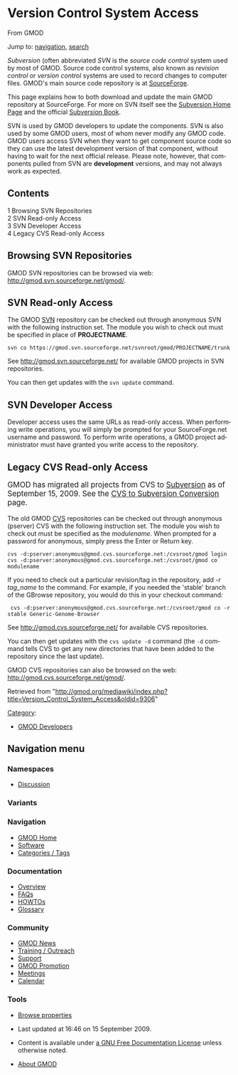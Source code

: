 <div id="mw-page-base" class="noprint">

</div>

<div id="mw-head-base" class="noprint">

</div>

<div id="content" class="mw-body" role="main">

<span id="top"></span>

<div id="mw-js-message" style="display:none;">

</div>



# <span dir="auto">Version Control System Access</span>

<div id="bodyContent">

<div id="siteSub">

From GMOD

</div>

<div id="contentSub">

</div>

<div id="jump-to-nav" class="mw-jump">

Jump to: [navigation](#mw-navigation), [search](#p-search)

</div>

<div id="mw-content-text" class="mw-content-ltr" lang="en" dir="ltr">

*Subversion* (often abbreviated *SVN* is the *source code control*
system used by most of GMOD. Source code control systems, also known as
*revision control* or *version control* systems are used to record
changes to computer files. GMOD's main source code repository is at
<a href="http://gmod.svn.sourceforge.net/" class="external text"
rel="nofollow">SourceForge</a>.

This page explains how to both download and update the main GMOD
repository at SourceForge. For more on SVN itself see the
<a href="http://subversion.tigris.org/" class="external text"
rel="nofollow">Subversion Home Page</a> and the official
<a href="http://svnbook.red-bean.com/" class="external text"
rel="nofollow">Subversion Book</a>.

SVN is used by GMOD developers to update the components. SVN is also
used by some GMOD users, most of whom never modify any GMOD code. GMOD
users access SVN when they want to get component source code so they can
use the latest development version of that component, without having to
wait for the next official release. Please note, however, that
components pulled from SVN are **development** versions, and may not
always work as expected.

<div id="toc" class="toc">

<div id="toctitle">

## Contents

</div>

- [<span class="tocnumber">1</span> <span class="toctext">Browsing SVN
  Repositories</span>](#Browsing_SVN_Repositories)
- [<span class="tocnumber">2</span> <span class="toctext">SVN Read-only
  Access</span>](#SVN_Read-only_Access)
- [<span class="tocnumber">3</span> <span class="toctext">SVN Developer
  Access</span>](#SVN_Developer_Access)
- [<span class="tocnumber">4</span> <span class="toctext">Legacy CVS
  Read-only Access</span>](#Legacy_CVS_Read-only_Access)

</div>

## <span id="Browsing_SVN_Repositories" class="mw-headline">Browsing SVN Repositories</span>

GMOD SVN repositories can be browsed via web:
<a href="http://gmod.svn.sourceforge.net/gmod/" class="external free"
rel="nofollow">http://gmod.svn.sourceforge.net/gmod/</a>.

## <span id="SVN_Read-only_Access" class="mw-headline">SVN Read-only Access</span>

The GMOD [SVN](Glossary#SVN "Glossary") repository can be checked out
through anonymous SVN with the following instruction set. The module you
wish to check out must be specified in place of **PROJECTNAME**.

    svn co https://gmod.svn.sourceforge.net/svnroot/gmod/PROJECTNAME/trunk

See <a href="http://gmod.svn.sourceforge.net/" class="external free"
rel="nofollow">http://gmod.svn.sourceforge.net/</a> for available GMOD
projects in SVN repositories.

You can then get updates with the `svn update` command.

## <span id="SVN_Developer_Access" class="mw-headline">SVN Developer Access</span>

Developer access uses the same URLs as read-only access. When performing
write operations, you will simply be prompted for your SourceForge.net
username and password. To perform write operations, a GMOD project
administrator must have granted you write access to the repository.

## <span id="Legacy_CVS_Read-only_Access" class="mw-headline">Legacy CVS Read-only Access</span>

<div class="emphasisbox" style="font-size: 120%">

GMOD has migrated all projects from CVS to
<a href="http://subversion.tigris.org/" class="external text"
rel="nofollow">Subversion</a> as of September 15, 2009. See the [CVS to
Subversion
Conversion](CVS_to_Subversion_Conversion "CVS to Subversion Conversion")
page.

</div>

The old GMOD [CVS](Glossary#CVS "Glossary") repositories can be checked
out through anonymous (pserver) CVS with the following instruction set.
The module you wish to check out must be specified as the *modulename*.
When prompted for a password for anonymous, simply press the Enter or
Return key.

    cvs -d:pserver:anonymous@gmod.cvs.sourceforge.net:/cvsroot/gmod login
    cvs -d:pserver:anonymous@gmod.cvs.sourceforge.net:/cvsroot/gmod co modulename

If you need to check out a particular revision/tag in the repository,
add *-r tag_name* to the command. For example, if you needed the
'stable' branch of the GBrowse repository, you would do this in your
checkout command:

     cvs -d:pserver:anonymous@gmod.cvs.sourceforge.net:/cvsroot/gmod co -r stable Generic-Genome-Browser

See <a href="http://gmod.cvs.sourceforge.net/" class="external free"
rel="nofollow">http://gmod.cvs.sourceforge.net/</a> for available CVS
repositories.

You can then get updates with the `cvs update -d` command (the `-d`
command tells CVS to get any new directories that have been added to the
repository since the last update).

GMOD CVS repositories can also be browsed on the web:
<a href="http://gmod.cvs.sourceforge.net/gmod/" class="external free"
rel="nofollow">http://gmod.cvs.sourceforge.net/gmod/</a>.

</div>

<div class="printfooter">

Retrieved from
"<http://gmod.org/mediawiki/index.php?title=Version_Control_System_Access&oldid=9306>"

</div>

<div id="catlinks" class="catlinks">

<div id="mw-normal-catlinks" class="mw-normal-catlinks">

[Category](Special:Categories "Special:Categories"):

- [GMOD Developers](Category%3AGMOD_Developers "Category%3AGMOD Developers")

</div>

</div>

<div class="visualClear">

</div>

</div>

</div>

<div id="mw-navigation">

## Navigation menu

<div id="mw-head">



<div id="left-navigation">

<div id="p-namespaces" class="vectorTabs" role="navigation"
aria-labelledby="p-namespaces-label">

### Namespaces


- <span id="ca-talk"><a
  href="http://gmod.org/mediawiki/index.php?title=Talk:Version_Control_System_Access&amp;action=edit&amp;redlink=1"
  accesskey="t"
  title="Discussion about the content page [t]">Discussion</a></span>

</div>

<div id="p-variants" class="vectorMenu emptyPortlet" role="navigation"
aria-labelledby="p-variants-label">

### 

### Variants[](#)

<div class="menu">

</div>

</div>

</div>





</div>

</div>

</div>

<div id="mw-panel">

<div id="p-logo" role="banner">

<a href="Main_Page"
style="background-image: url(../images/GMOD-cogs.png);"
title="Visit the main page"></a>

</div>

<div id="p-Navigation" class="portal" role="navigation"
aria-labelledby="p-Navigation-label">

### Navigation

<div class="body">

- <span id="n-GMOD-Home">[GMOD Home](Main_Page)</span>
- <span id="n-Software">[Software](GMOD_Components)</span>
- <span id="n-Categories-.2F-Tags">[Categories /
  Tags](Categories)</span>

</div>

</div>

<div id="p-Documentation" class="portal" role="navigation"
aria-labelledby="p-Documentation-label">

### Documentation

<div class="body">

- <span id="n-Overview">[Overview](Overview)</span>
- <span id="n-FAQs">[FAQs](Category%3AFAQ)</span>
- <span id="n-HOWTOs">[HOWTOs](Category%3AHOWTO)</span>
- <span id="n-Glossary">[Glossary](Glossary)</span>

</div>

</div>

<div id="p-Community" class="portal" role="navigation"
aria-labelledby="p-Community-label">

### Community

<div class="body">

- <span id="n-GMOD-News">[GMOD News](GMOD_News)</span>
- <span id="n-Training-.2F-Outreach">[Training /
  Outreach](Training_and_Outreach)</span>
- <span id="n-Support">[Support](Support)</span>
- <span id="n-GMOD-Promotion">[GMOD Promotion](GMOD_Promotion)</span>
- <span id="n-Meetings">[Meetings](Meetings)</span>
- <span id="n-Calendar">[Calendar](Calendar)</span>

</div>

</div>

<div id="p-tb" class="portal" role="navigation"
aria-labelledby="p-tb-label">

### Tools

<div class="body">


- <span id="t-smwbrowselink"><a href="Special%3ABrowse/Version_Control_System_Access"
  rel="smw-browse">Browse properties</a></span>


</div>

</div>

</div>

</div>

<div id="footer" role="contentinfo">

- <span id="footer-info-lastmod">Last updated at 16:46 on 15 September
  2009.</span>
<!-- - <span id="footer-info-viewcount">125,106 page views.</span> -->
- <span id="footer-info-copyright">Content is available under
  <a href="http://www.gnu.org/licenses/fdl-1.3.html" class="external"
  rel="nofollow">a GNU Free Documentation License</a> unless otherwise
  noted.</span>

<!-- -->

- <span id="footer-places-about">[About
  GMOD](GMOD:About "GMOD:About")</span>

<!-- -->






</div>
